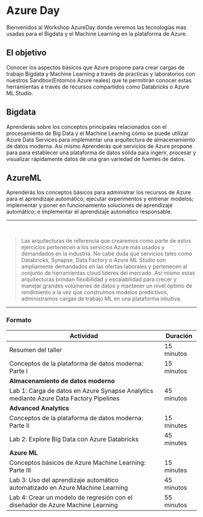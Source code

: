 # Azure Day
Bienvenidos al Workshop AzureDay donde veremos las tecnologías mas usadas para el Bigdata y el Machine Learning en la plataforma de Azure. 

## El objetivo
Conocer los aspectos básicos que Azure propone para crear cargas de trabajo Bigdata y Machine Learning a través de practicas y laboratorios con nuestros Sandbox(Entornos Azure reales) que te permitirán conocer estas herramientas a través de recursos compartidos como Databricks o Azure ML Studio.

## Bigdata 
Aprenderás sobre los conceptos principales relacionados con el procesamiento de Big Data y el Machine Learning cómo se puede utilizar Azure Data Services para implementar una arquitectura de almacenamiento de datos moderna. Así mismo Aprenderás qué servicios de Azure propone para para establecer una plataforma de datos sólida para ingerir, procesar y visualizar rápidamente datos de una gran variedad de fuentes de datos. 

## AzureML 
Aprenderás los conceptos básicos para administrar los recursos de Azure para el aprendizaje automático; ejecutar experimentos y entrenar modelos; implementar y poner en funcionamiento soluciones de aprendizaje automático; e implementar el aprendizaje automático responsable. 

-----------------------------------------------------------------------------------------------
​

> Las arquitecturas de referencia que crearemos como parte de estos ejercicios pertenecen a los servicios Azure más usados y demandados en la industria. No cabe duda que servicios tales como Databricks, Synapse, Data Factory o Azure ML Studio son ampliamente demandados en las ofertas laborales y pertenecen al conjunto de herramientas cloud lideres del mercado. Así mismo estas arquitecturas brindan flexibilidad y escalabilidad para crecer y manejar grandes volúmenes de datos y mantener un nivel óptimo de rendimiento a la vez que construimos modelos predictivos, administramos cargas de trabajo ML en una plataforma intuitiva.

--------------------------------------


### **Formato**

Actividad | Duración
-------- | ---------
Resumen del taller | 15 minutos
Conceptos de la plataforma de datos moderna: Parte I | 15 minutos
**Almacenamiento de datos moderno** |
Lab 1: Carga de datos en Azure Synapse Analytics mediante Azure Data Factory Pipelines    | 45 minutos
**Advanced Analytics** |
Conceptos de la plataforma de datos moderna: Parte II | 15 minutes
Lab 2:  Explore Big Data con Azure Databricks    | 45 minutes
**Azure ML** |
Conceptos básicos de Azure Machine Learning: Parte III | 15 minutes
Lab 3: Uso del aprendizaje automático automatizado en Azure Machine Learning  | 45 minutos
Lab 4: Crear un modelo de regresión con el diseñador de Azure Machine Learning | 55 minutos
